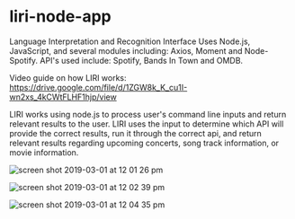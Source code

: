 # liri-node-app
Language Interpretation and Recognition Interface
Uses Node.js, JavaScript, and several modules including: Axios, Moment and Node-Spotify. API's used include: Spotify, Bands In Town and OMDB.

Video guide on how LIRI works: https://drive.google.com/file/d/1ZGW8k_K_cu1I-wn2xs_4kCWtFLHF1hjp/view

LIRI works using node.js to process user's command line inputs and return relevant results to the user. LIRI uses the input to determine which API will provide the correct results, run it through the correct api, and return relevant results regarding upcoming concerts, song track information, or movie information. 

![screen shot 2019-03-01 at 12 01 26 pm](https://user-images.githubusercontent.com/44386342/53657466-d5303280-3c1b-11e9-8808-d6a5231fd7b1.png)



![screen shot 2019-03-01 at 12 02 39 pm](https://user-images.githubusercontent.com/44386342/53657505-f55ff180-3c1b-11e9-941e-b98f896002bf.png)



![screen shot 2019-03-01 at 12 04 35 pm](https://user-images.githubusercontent.com/44386342/53657555-16c0dd80-3c1c-11e9-9b82-798e293a400b.png)

